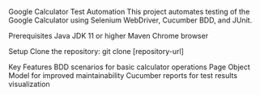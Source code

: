 Google Calculator Test Automation
This project automates testing of the Google Calculator using Selenium WebDriver, Cucumber BDD, and JUnit.

Prerequisites
Java JDK 11 or higher
Maven
Chrome browser

Setup
Clone the repository:
git clone [repository-url]

Key Features
BDD scenarios for basic calculator operations
Page Object Model for improved maintainability
Cucumber reports for test results visualization